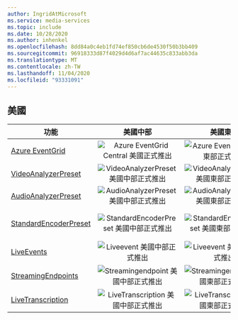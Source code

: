 ```yaml
---
author: IngridAtMicrosoft
ms.service: media-services
ms.topic: include
ms.date: 10/28/2020
ms.author: inhenkel
ms.openlocfilehash: 8dd84a0c4eb1fd74ef850cb6de4530f50b3bb409
ms.sourcegitcommit: 96918333d87f4029d4d6af7ac44635c833abb3da
ms.translationtype: MT
ms.contentlocale: zh-TW
ms.lasthandoff: 11/04/2020
ms.locfileid: "93331091"
---
```

<!--Feature availability in region-->

## <a name="united-states"></a>美國

| 功能 | 美國中部 | 美國東部 | 美國東部 2 | 美國中北部 | 美國中南部 | 美國西部 | 美國西部 2 | 美國中西部|
| --- | :---: | :---: | :---: | :---: | :---: | :---: | :---: | :---: |
| [Azure EventGrid](../reacting-to-media-services-events.md) | ![Azure EventGrid Central 美國正式推出](../media/azure-clouds-regions/ga.svg) | ![Azure EventGrid 美國東部正式推出](../media/azure-clouds-regions/ga.svg) | ![Azure EventGrid 美國東部2正式推出](../media/azure-clouds-regions/ga.svg) | ![Azure EventGrid 美國中北部正式推出](../media/azure-clouds-regions/ga.svg) | ![Azure EventGrid 美國中南部正式推出](../media/azure-clouds-regions/ga.svg) | ![Azure EventGrid 美國西部正式推出](../media/azure-clouds-regions/ga.svg) | ![Azure EventGrid 美國西部2正式推出](../media/azure-clouds-regions/ga.svg) |  ![Azure EventGrid 中西部正式推出](../media/azure-clouds-regions/ga.svg) |
| [VideoAnalyzerPreset](../analyzing-video-audio-files-concept.md) | ![VideoAnalyzerPreset 美國中部正式推出](../media/azure-clouds-regions/ga.svg) | ![VideoAnalyzerPreset 美國東部正式推出](../media/azure-clouds-regions/ga.svg) | ![VideoAnalyzerPreset 美國東部2正式推出](../media/azure-clouds-regions/ga.svg) | ![VideoAnalyzerPreset 美國中北部正式推出](../media/azure-clouds-regions/ga.svg) | ![VideoAnalyzerPreset 美國中南部正式推出](../media/azure-clouds-regions/ga.svg) | ![VideoAnalyzerPreset 美國西部正式推出](../media/azure-clouds-regions/ga.svg) | ![VideoAnalyzerPreset 美國西部2正式推出](../media/azure-clouds-regions/ga.svg) |  ![VideoAnalyzerPreset West Central 正式推出](../media/azure-clouds-regions/ga.svg) |
| [AudioAnalyzerPreset](../analyzing-video-audio-files-concept.md) | ![AudioAnalyzerPreset 美國中部正式推出](../media/azure-clouds-regions/ga.svg) | ![AudioAnalyzerPreset 美國東部正式推出](../media/azure-clouds-regions/ga.svg) | ![AudioAnalyzerPreset 美國東部2正式推出](../media/azure-clouds-regions/ga.svg) | ![AudioAnalyzerPreset 美國中北部正式推出](../media/azure-clouds-regions/ga.svg) | ![AudioAnalyzerPreset 美國中南部正式推出](../media/azure-clouds-regions/ga.svg) |  ![AudioAnalyzerPreset 美國西部正式推出](../media/azure-clouds-regions/ga.svg) | ![AudioAnalyzerPreset 美國西部2正式推出](../media/azure-clouds-regions/ga.svg) |  ![AudioAnalyzerPreset West Central 正式推出](../media/azure-clouds-regions/ga.svg) |
| [StandardEncoderPreset](../encoding-concept.md) | ![StandardEncoderPreset 美國中部正式推出](../media/azure-clouds-regions/ga.svg) | ![StandardEncoderPreset 美國東部正式推出](../media/azure-clouds-regions/ga.svg) | ![StandardEncoderPreset 美國東部2正式推出](../media/azure-clouds-regions/ga.svg) | ![StandardEncoderPreset 美國中北部正式推出](../media/azure-clouds-regions/ga.svg) | ![StandardEncoderPreset 美國中南部正式推出](../media/azure-clouds-regions/ga.svg) |  ![StandardEncoderPreset 美國西部正式推出](../media/azure-clouds-regions/ga.svg) | ![StandardEncoderPreset 美國西部2正式推出](../media/azure-clouds-regions/ga.svg) |  ![StandardEncoderPreset West Central 正式推出](../media/azure-clouds-regions/ga.svg) |
| [LiveEvents](../live-streaming-overview.md) | ![Liveevent 美國中部正式推出](../media/azure-clouds-regions/ga.svg) | ![Liveevent 美國東部正式推出](../media/azure-clouds-regions/ga.svg) | ![Liveevent 美國東部2正式推出](../media/azure-clouds-regions/ga.svg) | ![Liveevent 美國中北部正式推出](../media/azure-clouds-regions/ga.svg) | ![Liveevent 美國中南部正式推出](../media/azure-clouds-regions/ga.svg) |  ![Liveevent 美國西部正式推出](../media/azure-clouds-regions/ga.svg) | ![Liveevent 美國西部2正式推出](../media/azure-clouds-regions/ga.svg) |  ![Liveevent West Central 正式推出](../media/azure-clouds-regions/ga.svg) |
| [StreamingEndpoints](../streaming-endpoint-concept.md) | ![Streamingendpoint 美國中部正式推出](../media/azure-clouds-regions/ga.svg) | ![Streamingendpoint 美國東部正式推出](../media/azure-clouds-regions/ga.svg) | ![Streamingendpoint 美國東部2正式推出](../media/azure-clouds-regions/ga.svg) | ![Streamingendpoint 美國中北部正式推出](../media/azure-clouds-regions/ga.svg) | ![Streamingendpoint 美國中南部正式推出](../media/azure-clouds-regions/ga.svg) |![Streamingendpoint 美國西部正式推出](../media/azure-clouds-regions/ga.svg) | ![Streamingendpoint 美國西部2正式推出](../media/azure-clouds-regions/ga.svg) |  ![Streamingendpoint West Central 正式推出](../media/azure-clouds-regions/ga.svg) |
| [LiveTranscription](../live-transcription.md) | ![LiveTranscription 美國中部正式推出](../media/azure-clouds-regions/ga.svg) | ![LiveTranscription 美國東部正式推出](../media/azure-clouds-regions/ga.svg) | ![LiveTranscription 美國東部2正式推出](../media/azure-clouds-regions/ga.svg) | ![LiveTranscription 美國中北部正式推出](../media/azure-clouds-regions/ga.svg) | ![LiveTranscription 美國中南部正式推出](../media/azure-clouds-regions/ga.svg) |![LiveTranscription 美國西部正式推出](../media/azure-clouds-regions/ga.svg) | ![LiveTranscription 美國西部2正式推出](../media/azure-clouds-regions/ga.svg) |  ![LiveTranscription West Central 正式推出](../media/azure-clouds-regions/ga.svg) |